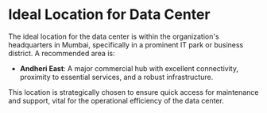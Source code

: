 # Ideal Location for Data Center

The ideal location for the data center is within the organization's headquarters in Mumbai, specifically in a prominent IT park or business district. A recommended area is:

- **Andheri East**: A major commercial hub with excellent connectivity, proximity to essential services, and a robust infrastructure.

This location is strategically chosen to ensure quick access for maintenance and support, vital for the operational efficiency of the data center.
